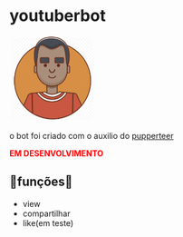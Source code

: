 # youtuberbot

<img src="./src/i.png" style="width:150px;">
<p>o bot foi criado com o auxilio do <a href="https://github.com/puppeteer/puppeteer"> pupperteer</a>
</p>
<strong style="color:red"> EM DESENVOLVIMENTO</strong>
<h2>🤖funções🤖</h2>
<ul>
<li>view</li>
<li>compartilhar</li>
<li>like(em teste)</li>
</ul>